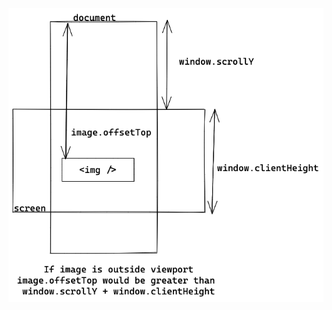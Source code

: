 ![](https://github.com/AjayPoshak/blog/blob/master/public/images/viewport_image_intersection_1x.png)
